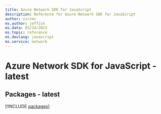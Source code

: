 ```yaml
---
title: Azure Network SDK for JavaScript
description: Reference for Azure Network SDK for JavaScript
author: xirzec
ms.author: jeffish
ms.data: 03/24/2023
ms.topic: reference
ms.devlang: javascript
ms.service: network
---
```

# Azure Network SDK for JavaScript - latest
## Packages - latest
[!INCLUDE [packages](network-index.md)]